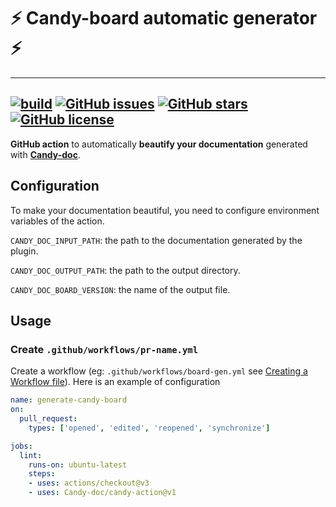 # ⚡️ Candy-board automatic generator ⚡️
---
[![build](https://github.com/Candy-Doc/candy-action/workflows/build/badge.svg)](https://github.com/Candy-Doc/candy-action/actions)
[![GitHub issues](https://img.shields.io/github/issues/Candy-Doc/candy-action?style=flat-square)](https://github.com/Candy-Doc/candy-action/issues)
[![GitHub stars](https://img.shields.io/github/stars/Candy-Doc/candy-action?style=flat-square)](https://github.com/Candy-Doc/candy-action/stargazers)
[![GitHub license](https://img.shields.io/github/license/JulienKode/pull-request-name-linter-action?style=flat-square)](https://github.com/JulienKode/pull-request-name-linter-action/blob/master/LICENSE)
---

**GitHub action** to automatically **beautify your documentation**  generated with [**Candy-doc**](https://github.com/Candy-Doc/candy-doc-maven-plugin).

## Configuration

To make your documentation beautiful, you need to configure environment variables of the action.

`CANDY_DOC_INPUT_PATH`: the path to the documentation generated by the plugin.

`CANDY_DOC_OUTPUT_PATH`: the path to the output directory.

`CANDY_DOC_BOARD_VERSION`: the name of the output file.

## Usage

### Create `.github/workflows/pr-name.yml`

Create a workflow (eg: `.github/workflows/board-gen.yml` see [Creating a Workflow file](https://help.github.com/en/articles/configuring-a-workflow#creating-a-workflow-file)).
Here is an example of configuration

```yaml
name: generate-candy-board
on:
  pull_request:
    types: ['opened', 'edited', 'reopened', 'synchronize']

jobs:
  lint:
    runs-on: ubuntu-latest
    steps:
    - uses: actions/checkout@v3
    - uses: Candy-doc/candy-action@v1
```
